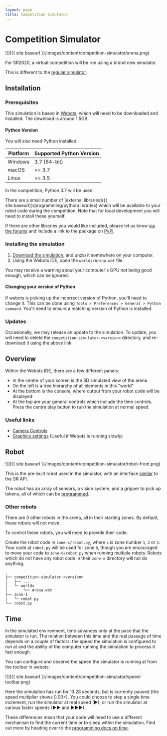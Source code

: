 ```yaml
---
layout: page
title: Competition Simulator
---
```


# Competition Simulator

![]({{ site.baseurl }}/images/content/competition-simulator/arena.png)

For SR2020, a virtual competition will be run using a brand new simulator.

<div class="info">
  This is different to the <a href="/docs/programming/simulator/">regular simulator</a>.
</div>

## Installation

### Prerequisites

This simulation is based in [Webots](https://cyberbotics.com/#download), which will need to be downloaded and installed. The download is around 1.5GB.

#### Python Version

You will also need Python installed.

| Platform | Supported Python Version |
|----------|--------------------------|
| Windows  | 3.7 (64-bit)             |
| macOS    | >= 3.7                   |
| Linux    | >= 3.5                   |

In the competition, Python 3.7 will be used.

There are a small number of [external libraries]({{ site.baseurl}}/programming/python/libraries)
which will be available to your robot code during the competition. Note that for
local development you will need to install these yourself.

If there are other libraries you would like included, please let us know
[via the forums](/forum) and include a link to the package on [PyPI](https://pypi.org/).

### Installing the simulation

1. [Download the simulation](https://github.com/srobo/competition-simulator/releases/download/0.3.1/competition-simulator-0.3.1.zip), and unzip it somewhere on your computer.
2. Using the Webots IDE, open the `worlds/Arena.wbt` file.

You may receive a warning about your computer's GPU not being good enough, which can be ignored.

#### Changing your version of Python

If webots is picking up the incorrect version of Python, you'll need to change it. This can be done using `Tools > Preferences > General > Python command`. You'll need to ensure a matching version of Python is installed.

### Updates

Occasionally, we may release an update to the simulation. To update, you will need to delete the `competition-simulator-<version>` directory, and re-download it using the above link.

## Overview

Within the Webots IDE, there are a few different panels:

- In the centre of your screen is the 3D simulated view of the arena
- On the left is a tree hierarchy of all elements in this "world"
- At the bottom is the console, where output from your robot code will be displayed
- At the top are your general controls which include the time controls. Press the centre play button to run the simulation at normal speed.

### Useful links

- [Camera Controls](https://www.cyberbotics.com/doc/guide/the-3d-window#navigation-in-the-scene)
- [Graphics settings](https://www.cyberbotics.com/doc/guide/preferences#opengl) (Useful if Webots is running slowly)

## Robot

![]({{ site.baseurl }}/images/content/competition-simulator/robot-front.png)

This is the pre-built robot used in the simulator, with an interface [similar](./programming) to the SR API.

The robot has an array of sensors, a vision system, and a gripper to pick up tokens, all of which can be [programmed](./programming).

### Other robots

There are 3 other robots in the arena, all in their starting zones. By default, these robots will not move.

To control these robots, you will need to provide their code:

Create the robot code in `zone-x/robot.py`, where `x` is zone number `1`, `2` or `3`.
Your code at `robot.py` will be used for zone `0`, though you are encouraged to move your code to `zone-0/robot.py` when running multiple robots.
Robots which do not have any robot code in their `zone-x` directory will not do anything.

```
.
├── competition-simulator-<version>
│   ├── ...
│   └─ worlds
│       └── Arena.wbt
├── zone-1
|   └─ robot.py
└── robot.py
```

## Time

In the simulated environment, time advances only at the pace that the simulator
is run. The relation between this time and the real passage of time depends on a
couple of factors: the speed the simulation is configured to run at and the
ability of the computer running the simulation to process it fast enough.

You can configure and observe the speed the simulator is running at from the toolbar in webots:

![]({{ site.baseurl }}/images/content/competition-simulator/speed-toolbar.png)

Here the simulation has run for 13.28 seconds, but is currently paused (the
speed multiplier shows 0.00×). You could choose to step a single time increment,
run the simulator at real speed (▶), or run the simulator at various faster
speeds (▶▶ and ▶▶▶).

These differences mean that your code will need to use a different mechanism to
find the current time or to sleep within the simulation. Find out more by
heading over to the [programming docs on time](./programming/time).
